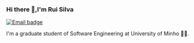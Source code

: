 ### Hi there 👋,I'm Rui Silva

[![Email badge](https://img.shields.io/badge/-pedroguisesilva-c71610?style=for-the-badge&logo=Gmail&logoColor=white)](mailto:pedroguisesilva@gmail.com)

I'm a graduate student of Software Engineering at University of Minho 👩‍💻. 

<!--
**Rui8338/Rui8338** is a ✨ _special_ ✨ repository because its `README.md` (this file) appears on your GitHub profile.

Here are some ideas to get you started:

- 🔭 I’m currently working on ...
- 🌱 I’m currently learning ...
- 👯 I’m looking to collaborate on ...
- 🤔 I’m looking for help with ...
- 💬 Ask me about ...
- 📫 How to reach me: ...
- 😄 Pronouns: ...
- ⚡ Fun fact: ...
-->

